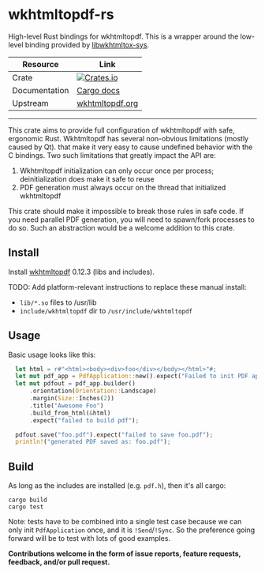 # wkhtmltopdf-rs
High-level Rust bindings for wkhtmltopdf. This is a wrapper around the low-level binding provided by [libwkhtmltox-sys](https://github.com/anowell/libwkhtmltox-sys).

Resource  | Link    
----- | -----
Crate | [![Crates.io](https://img.shields.io/crates/v/rustc-serialize.svg?maxAge=2592000)](https://crates.io/crates/wkhtmltopdf)
Documentation | [Cargo docs](https://anowell.github.io/wkhtmltopdf-rs/wkhtmltopdf/)
Upstream | [wkhtmltopdf.org](http://wkhtmltopdf.org/)

-----

This crate aims to provide full configuration of wkhtmltopdf with safe, ergonomic Rust.
Wkhtmltopdf has several non-obvious limitations (mostly caused by Qt).
that make it very easy to cause undefined behavior with the C bindings.
Two such limitations that greatly impact the API are:

1. Wkhtmltopdf initialization can only occur once per process; deinitialization does make it safe to reuse
2. PDF generation must always occur on the thread that initialized wkhtmltopdf

This crate should make it impossible to break those rules in safe code. If you need parallel PDF generation,
you will need to spawn/fork processes to do so. Such an abstraction would be a welcome addition to this crate.

## Install

Install [wkhtmltopdf](http://wkhtmltopdf.org/downloads.html) 0.12.3 (libs and includes).

TODO: Add platform-relevant instructions to replace these manual install:
- `lib/*.so` files to /usr/lib
- `include/wkhtmltopdf` dir to `/usr/include/wkhtmltopdf`

## Usage

Basic usage looks like this:

```rust
  let html = r#"<html><body><div>foo</div></body></html>"#;
  let mut pdf_app = PdfApplication::new().expect("Failed to init PDF application");
  let mut pdfout = pdf_app.builder()
      .orientation(Orientation::Landscape)
      .margin(Size::Inches(2))
      .title("Awesome Foo")
      .build_from_html(&html)
      .expect("failed to build pdf");

  pdfout.save("foo.pdf").expect("failed to save foo.pdf");
  println!("generated PDF saved as: foo.pdf");
```

## Build

As long as the includes are installed (e.g. `pdf.h`), then it's all cargo:

```
cargo build
cargo test
```

Note: tests have to be combined into a single test case because we can only init `PdfApplication` once, and it is `!Send`/`!Sync`.
So the preference going forward will be to test with lots of good examples.

**Contributions welcome in the form of issue reports, feature requests, feedback, and/or pull request.**
